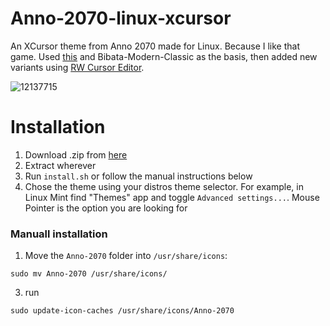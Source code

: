 # Anno-2070-linux-xcursor
An XCursor theme from Anno 2070 made for Linux. Because I like that game.
Used [this](http://www.rw-designer.com/cursor-set/anno-2070) and Bibata-Modern-Classic as the basis, then added new variants using [RW Cursor Editor](http://www.rw-designer.com/cursor-maker).

![12137715](https://github.com/user-attachments/assets/1673e529-4888-4bf6-bce4-6462917c610a)

# Installation
1. Download .zip from [here](https://github.com/Pandora1337/Anno-2070-linux-xcursor/releases/tag/1.0.0)
2. Extract wherever
3. Run `install.sh` or follow the manual instructions below
4. Chose the theme using your distros theme selector.
For example, in Linux Mint find "Themes" app and toggle `Advanced settings...`. Mouse Pointer is the option you are looking for
   
### Manuall installation
1. Move the `Anno-2070` folder into `/usr/share/icons`:
```
sudo mv Anno-2070 /usr/share/icons/
```
3. run 
```
sudo update-icon-caches /usr/share/icons/Anno-2070
```

